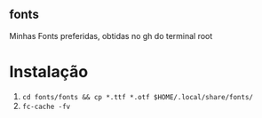 ## fonts ##
Minhas Fonts preferidas, obtidas no gh do terminal root



# Instalação



1. `cd fonts/fonts && cp *.ttf *.otf $HOME/.local/share/fonts/`
1. `fc-cache -fv`


